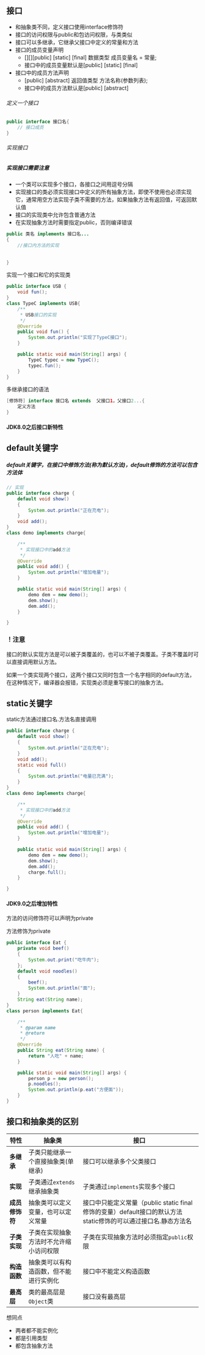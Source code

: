 ## 接口

- 和抽象类不同，定义接口使用interface修饰符
- 接口的访问权限与public和包访问权限，与类类似
- 接口可以多继承，它继承父接口中定义的常量和方法
- 接口的成员变量声明
  - [][][public]   [static]  [final]  数据类型      成员变量名   =   常量;
  - 接口中的成员变量默认是[public]   [static]  [final]  
- 接口中的成员方法声明
  - [public]  [abstract]  返回值类型  方法名称(参数列表);
  -  接口中的成员方法默认是[public]    [abstract]

###### 定义一个接口

```java
public interface 接口名{
    // 接口成员
}
```

###### 实现接口

##### 实现接口需要注意

- 一个类可以实现多个接口，各接口之间用逗号分隔
- 实现接口的类必须实现接口中定义的所有抽象方法，即使不使用也必须实现它，通常用空方法实现子类不需要的方法，如果抽象方法有返回值，可返回默认值
- 接口的实现类中允许包含普通方法
- 在实现抽象方法时需要指定public，否则编译错误



```java
public 类名 implements 接口名...
{
    //接口内方法的实现
    
    
}
```

实现一个接口和它的实现类

```java
public interface USB {
    void fun();
}
class TypeC implements USB{
    /**
     * USB接口的实现
     */
    @Override
    public void fun() {
        System.out.println("实现了TypeC接口");
    }

    public static void main(String[] args) {
        TypeC typec = new TypeC();
        typec.fun();
    }
}
```

多继承接口的语法

```java
[修饰符] interface 接口名 extends  父接口1，父接口2...{
    定义方法
}
```



#### JDK8.0之后接口新特性

## default关键字

##### default关键字，在接口中修饰方法(称为默认方法)，default修饰的方法可以包含方法体

```java
// 实现
public interface charge {
    default void show()
    {
        System.out.println("正在充电");
    }
    void add();
}
class demo implements charge{

    /**
     * 实现接口中的add方法
     */
    @Override
    public void add() {
        System.out.println("增加电量");
    }

    public static void main(String[] args) {
        demo dem = new demo();
        dem.show();
        dem.add();
    }

}
```

### ！注意

接口的默认实现方法是可以被子类覆盖的，也可以不被子类覆盖。子类不覆盖时可以直接调用默认方法。

如果一个类实现两个接口，这两个接口又同时包含一个名字相同的default方法，在这种情况下，编译器会报错，实现类必须是重写接口的抽象方法。

## static关键字

static方法通过接口名.方法名直接调用

```java
public interface charge {
    default void show()
    {
        System.out.println("正在充电");
    }
    void add();
    static void full()
    {
        System.out.println("电量已充满");
    }
}
class demo implements charge{

    /**
     * 实现接口中的add方法
     */
    @Override
    public void add() {
        System.out.println("增加电量");
    }

    public static void main(String[] args) {
        demo dem = new demo();
        dem.show();
        dem.add();
        charge.full();
    }

}

```



#### JDK9.0之后增加特性

方法的访问修饰符可以声明为private

方法修饰为private

```java
public interface Eat {
    private void beef()
    {
        System.out.print("吃牛肉");
    };
    default void noodles()
    {
        beef();
        System.out.println("面");
    }
    String eat(String name);
}
class person implements Eat{

    /**
     * @param name
     * @return
     */
    @Override
    public String eat(String name) {
        return "人吃" + name;
    }

    public static void main(String[] args) {
        person p = new person();
        p.noodles();
        System.out.println(p.eat("方便面"));
    }
}
```



## 接口和抽象类的区别



| 特性           | 抽象类                                 | 接口                                                         |
| -------------- | -------------------------------------- | ------------------------------------------------------------ |
| **多继承**     | 子类只能继承一个直接抽象类(单继承)     | 接口可以继承多个父类接口                                     |
| **实现**       | 子类通过`extends`继承抽象类            | 子类通过`implements`实现多个接口                             |
| **成员修饰符** | 抽象类可以定义变量，也可以定义常量     | 接口中只能定义常量（public static final 修饰的变量）default接口的默认方法  static修饰的可以通过接口名.静态方法名 |
| **子类实现**   | 子类在实现抽象方法时不允许缩小访问权限 | 子类在实现抽象方法时必须指定`public`权限                     |
| **构造函数**   | 抽象类可以有构造函数，但不能进行实例化 | 接口中不能定义构造函数                                       |
| **最高层**     | 类的最高层是`Object`类                 | 接口没有最高层                                               |

想同点

- 两者都不能实例化
- 都是引用类型
- 都包含抽象方法



